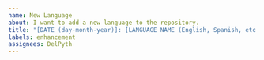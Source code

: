```yaml
---
name: New Language
about: I want to add a new language to the repository.
title: "[DATE (day-month-year)]: [LANGUAGE NAME (English, Spanish, etc.)] | [LANGUAGE ABBREVIATION (EN, SP, etc.)]"
labels: enhancement
assignees: DelPyth
---
```

